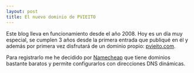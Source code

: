 ```yaml
---
layout: post
title: El nuevo dominio de PVIEITO
---
```


Este blog lleva en funcionamiento desde el año 2008. Hoy es un día muy especial, se cumplen 3 años desde la primera entrada que publiqué en él y además por primera vez disfrutará de un dominio propio: [pvieito.com][1].

Para registrarlo me he decidido por [Namecheap][2] que tiene dominios bastante baratos y permite configurarlos con direcciones DNS dinámicas.

   [1]: http://pvieito.com
   [2]: https://www.namecheap.com/

